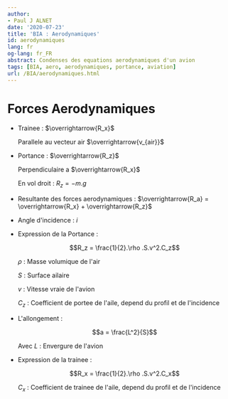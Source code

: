 ```yaml
---
author:
- Paul J ALNET
date: '2020-07-23'
title: 'BIA : Aerodynamiques'
id: aerodynamiques
lang: fr
og-lang: fr_FR
abstract: Condenses des equations aerodynamiques d'un avion
tags: [BIA, aero, aerodynamiques, portance, aviation]
url: /BIA/aerodynamiques.html
---
```


# Forces Aerodynamiques
- Trainee : $\overrightarrow{R_x}$

  Parallele au vecteur air $\overrightarrow{v_{air}}$

- Portance : $\overrightarrow{R_z}$

  Perpendiculaire a $\overrightarrow{R_x}$

  En vol droit : $R_z = -m.g$

- Resultante des forces aerodynamiques : $\overrightarrow{R_a} = \overrightarrow{R_x} + \overrightarrow{R_z}$

- Angle d'incidence : $i$

- Expression de la Portance :

  $$R_z = \frac{1}{2}.\rho .S.v^2.C_z$$

  $\rho$ : Masse volumique de l'air

  $S$ : Surface ailaire

  $v$ : Vitesse vraie de l'avion

  $C_z$ : Coefficient de portee de l'aile, depend du profil et de l'incidence

- L'allongement :

  $$a = \frac{L^2}{S}$$

  Avec $L$ : Envergure de l'avion

- Expression de la trainee :

  $$R_x = \frac{1}{2}.\rho .S.v^2.C_x$$

  $C_x$ : Coefficient de trainee de l'aile, depend du profil et de l'incidence
